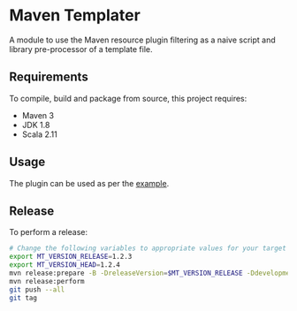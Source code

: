 # Maven Templater

A module to use the Maven resource plugin filtering as a naive script and library pre-processor of a template file.

## Requirements

To compile, build and package from source, this project requires:

* Maven 3
* JDK 1.8
* Scala 2.11

## Usage

The plugin can be used as per the [example](https://github.com/ggear/maven-templater/tree/master/maven-templater-example).

## Release

To perform a release:

```bash
# Change the following variables to appropriate values for your target release
export MT_VERSION_RELEASE=1.2.3
export MT_VERSION_HEAD=1.2.4
mvn release:prepare -B -DreleaseVersion=$MT_VERSION_RELEASE -DdevelopmentVersion=$MT_VERSION_HEAD-SNAPSHOT
mvn release:perform
git push --all
git tag
```
